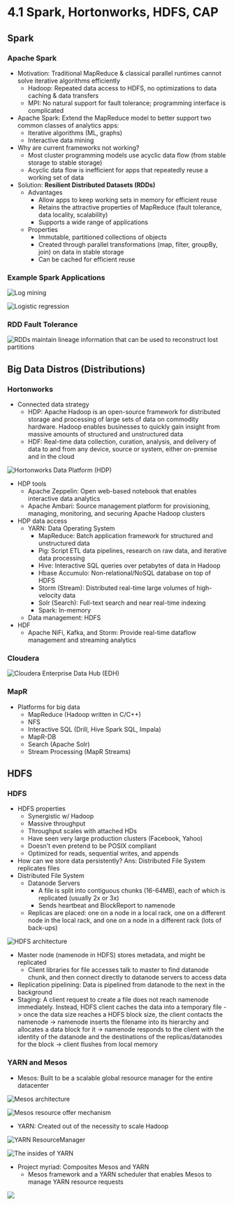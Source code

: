 # 4.1 Spark, Hortonworks, HDFS, CAP

## Spark

### Apache Spark

* Motivation: Traditional MapReduce & classical parallel runtimes cannot solve iterative algorithms efficiently
  * Hadoop: Repeated data access to HDFS, no optimizations to data caching & data transfers
  * MPI: No natural support for fault tolerance; programming interface is complicated
* Apache Spark: Extend the MapReduce model to better support two common classes of analytics apps:
  * Iterative algorithms (ML, graphs)
  * Interactive data mining
* Why are current frameworks not working?
  * Most cluster programming models use acyclic data flow (from stable storage to stable storage)
  * Acyclic data flow is inefficient for apps that repeatedly reuse a working set of data
* Solution: **Resilient Distributed Datasets (RDDs)**
  * Advantages
    * Allow apps to keep working sets in memory for efficient reuse
    * Retains the attractive properties of MapReduce (fault tolerance, data locality, scalability)
    * Supports a wide range of applications
  * Properties
    * Immutable, partitioned collections of objects
    * Created through parallel transformations (map, filter, groupBy, join) on data in stable storage
    * Can be cached for efficient reuse

### Example Spark Applications

![Log mining](<../../.gitbook/assets/Screen Shot 2021-08-09 at 2.29.35 PM.png>)

![Logistic regression](<../../.gitbook/assets/Screen Shot 2021-08-09 at 2.30.11 PM.png>)

### RDD Fault Tolerance

![RDDs maintain lineage information that can be used to reconstruct lost partitions](<../../.gitbook/assets/Screen Shot 2021-08-09 at 2.31.59 PM.png>)

## Big Data Distros (Distributions)

### Hortonworks

* Connected data strategy
  * HDP: Apache Hadoop is an open-source framework for distributed storage and processing of large sets of data on commodity hardware. Hadoop enables businesses to quickly gain insight from massive amounts of structured and unstructured data
  * HDF: Real-time data collection, curation, analysis, and delivery of data to and from any device, source or system, either on-premise and in the cloud

![Hortonworks Data Platform (HDP)](<../../.gitbook/assets/Screen Shot 2021-08-09 at 2.43.36 PM.png>)

* HDP tools
  * Apache Zeppelin: Open web-based notebook that enables interactive data analytics
  * Apache Ambari: Source management platform for provisioning, managing, monitoring, and securing Apache Hadoop clusters
* HDP data access
  * YARN: Data Operating System
    * MapReduce: Batch application framework for structured and unstructured data
    * Pig: Script ETL data pipelines, research on raw data, and iterative data processing
    * Hive: Interactive SQL queries over petabytes of data in Hadoop
    * Hbase Accumulo: Non-relational/NoSQL database on top of HDFS
    * Storm (Stream): Distributed real-time large volumes of high-velocity data
    * Solr (Search): Full-text search and near real-time indexing
    * Spark: In-memory
  * Data management: HDFS
* HDF
  * Apache NiFi, Kafka, and Storm: Provide real-time dataflow management and streaming analytics

### Cloudera

![Cloudera Enterprise Data Hub (EDH)](<../../.gitbook/assets/Screen Shot 2021-08-09 at 3.00.08 PM.png>)

### MapR

* Platforms for big data
  * MapReduce (Hadoop written in C/C++)
  * NFS
  * Interactive SQL (Drill, Hive Spark SQL, Impala)
  * MapR-DB
  * Search (Apache Solr)
  * Stream Processing (MapR Streams)

## HDFS

### HDFS

* HDFS properties
  * Synergistic w/ Hadoop
  * Massive throughput
  * Throughput scales with attached HDs
  * Have seen very large production clusters (Facebook, Yahoo)
  * Doesn't even pretend to be POSIX compliant
  * Optimized for reads, sequential writes, and appends
* How can we store data persistently? Ans: Distributed File System replicates files
* Distributed File System
  * Datanode Servers
    * A file is split into contiguous chunks (16-64MB), each of which is replicated (usually 2x or 3x)
    * Sends heartbeat and BlockReport to namenode
  * Replicas are placed: one on a node in a local rack, one on a different node in the local rack, and one on a node in a different rack (lots of back-ups)

![HDFS architecture](<../../.gitbook/assets/Screen Shot 2021-08-09 at 3.12.06 PM.png>)

* Master node (namenode in HDFS) stores metadata, and might be replicated
  * Client libraries for file accesses talk to master to find datanode chunk, and then connect directly to datanode servers to access data
* Replication pipelining: Data is pipelined from datanode to the next in the background
* Staging: A client request to create a file does not reach namenode immediately. Instead, HDFS client caches the data into a temporary file -> once the data size reaches a HDFS block size, the client contacts the namenode -> namenode inserts the filename into its hierarchy and allocates a data block for it -> namenode responds to the client with the identity of the datanode and the destinations of the replicas/datanodes for the block -> client flushes from local memory

### YARN and Mesos

* Mesos: Built to be a scalable global resource manager for the entire datacenter

![Mesos architecture](<../../.gitbook/assets/Screen Shot 2021-08-09 at 3.29.40 PM.png>)

![Mesos resource offer mechanism](<../../.gitbook/assets/Screen Shot 2021-08-09 at 3.30.18 PM.png>)

* YARN: Created out of the necessity to scale Hadoop

![YARN ResourceManager](<../../.gitbook/assets/Screen Shot 2021-08-09 at 3.26.52 PM.png>)

![The insides of YARN](<../../.gitbook/assets/Screen Shot 2021-08-09 at 3.27.53 PM.png>)

* Project myriad: Composites Mesos and YARN
  * Mesos framework and a YARN scheduler that enables Mesos to manage YARN resource requests

![](<../../.gitbook/assets/Screen Shot 2021-08-09 at 3.32.20 PM.png>)
